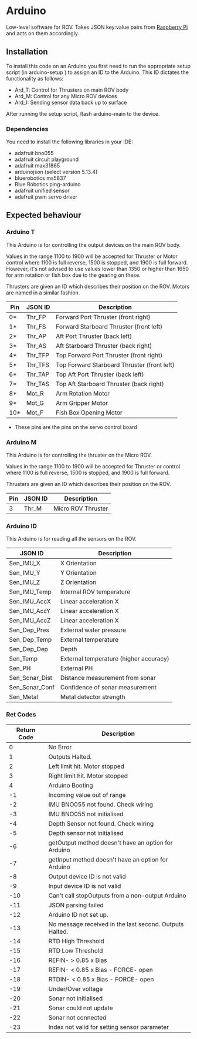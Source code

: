 # Arduino

Low-level software for ROV. Takes JSON key:value pairs from [Raspberry Pi](https://github.com/ncl-ROVers/raspberry-pi) and acts on them accordingly.

## Installation

To install this code on an Arduino you first need to run the appropriate setup script (in arduino-setup ) to assign an ID to the Arduino. This ID dictates the functionality as follows:

* Ard_T: Control for Thrusters on main ROV body
* Ard_M: Control for any Micro ROV devices
* Ard_I: Sending sensor data back up to surface

After running the setup script, flash arduino-main to the device.

### Dependencies

You need to install the following libraries in your IDE: 

- adafruit bno055
- adafruit circuit playground
- adafruit max31865
- arduinojson (select version 5.13.4)
- bluerobotics ms5837
- Blue Robotics ping-arduino
- adafruit unified sensor
- adafruit pwm servo driver

## Expected behaviour

### Arduino T

This Arduino is for controlling the output devices on the main ROV body.

Values in the range 1100 to 1900 will be accepted for Thruster or Motor control where 1100 is full reverse, 1500 is stopped, and 1900 is full forward. However, it's not advised to use values lower than 1350 or higher than 1650 for arm rotation or fish box due to the gearing on these.

Thrusters are given an ID which describes their position on the ROV. Motors are named in a similar fashion.

| Pin | JSON ID | Description                                 |
|-----|---------|---------------------------------------------|
| 0*  | Thr_FP  | Forward Port Thruster (front right)         |
| 1*  | Thr_FS  | Forward Starboard Thruster (front left)     |
| 2*  | Thr_AP  | Aft Port Thruster (back left)               |
| 3*  | Thr_AS  | Aft Starboard Thruster (back right)         |
| 4*  | Thr_TFP | Top Forward Port Thruster (front right)     |
| 5*  | Thr_TFS | Top Forward Starboard Thruster (front left) |
| 6*  | Thr_TAP | Top Aft Port Thruster (back left)           |
| 7*  | Thr_TAS | Top Aft Starboard Thruster (back right)     |
| 8*  | Mot_R   | Arm Rotation Motor                          |
| 9*  | Mot_G   | Arm Gripper Motor                           |
| 10* | Mot_F   | Fish Box Opening Motor                      |

* These pins are the pins on the servo control board

### Arduino M

This Arduino is for controlling the thruster on the Micro ROV.

Values in the range 1100 to 1900 will be accepted for Thruster or control where 1100 is full reverse, 1500 is stopped, and 1900 is full forward.

Thrusters are given an ID which describes their position on the ROV.

| Pin | JSON ID | Description                                 |
|-----|---------|---------------------------------------------|
| 3   | Thr_M   | Micro ROV Thruster                          |

### Arduino ID

This Arduino is for reading all the sensors on the ROV.

| JSON ID        | Description                            |
|----------------|----------------------------------------|
| Sen_IMU_X      | X Orientation                          |
| Sen_IMU_Y      | Y Orientation                          |
| Sen_IMU_Z      | Z Orientation                          |
| Sen_IMU_Temp   | Internal ROV temperature               |
| Sen_IMU_AccX   | Linear acceleration X                  |
| Sen_IMU_AccY   | Linear acceleration X                  |
| Sen_IMU_AccZ   | Linear acceleration X                  |
| Sen_Dep_Pres   | External water pressure                |
| Sen_Dep_Temp   | External temperature                   |
| Sen_Dep_Dep    | Depth                                  |
| Sen_Temp       | External temperature (higher accuracy) |
| Sen_PH         | External PH                            |
| Sen_Sonar_Dist | Distance measurement from sonar        |
| Sen_Sonar_Conf | Confidence of sonar measurement        |
| Sen_Metal      | Metal detector strength                |


### Ret Codes

| Return Code   | Description                                               |
|---------------|-----------------------------------------------------------|
|    0          | No Error                                                  |
|    1          | Outputs Halted.                                           |
|    2          | Left limit hit. Motor stopped                             |
|    3          | Right limit hit. Motor stopped                            |
|    4          | Arduino Booting                                           |
|   -1          | Incoming value out of range                               |
|   -2          | IMU BNO055 not found. Check wiring                        |
|   -3          | IMU BNO055 not initialised                                |
|   -4          | Depth Sensor not found. Check wiring                      |
|   -5          | Depth sensor not initialised                              |
|   -6          | getOutput method doesn't have an option for Arduino       |
|   -7          | getInput method doesn't have an option for Arduino        |
|   -8          | Output device ID is not valid                             |
|   -9          | Input device ID is not valid                              |
|   -10         | Can't call stopOutputs from a non-output Arduino          |
|   -11         | JSON parsing failed                                       |
|   -12         | Arduino ID not set up.                                    |
|   -13         | No message received in the last second. Outputs Halted.   |
|   -14         | RTD High Threshold                                        |
|   -15         | RTD Low Threshold                                         |
|   -16         | REFIN- > 0.85 x Bias                                      |
|   -17         | REFIN- < 0.85 x Bias - FORCE- open                        |
|   -18         | RTDIN- < 0.85 x Bias - FORCE- open                        |
|   -19         | Under/Over voltage                                        |
|   -20         | Sonar not initialised                                     |
|   -21         | Sonar could not update                                    |
|   -22         | Sonar not connected                                       |
|   -23         | Index not valid for setting sensor parameter              |

